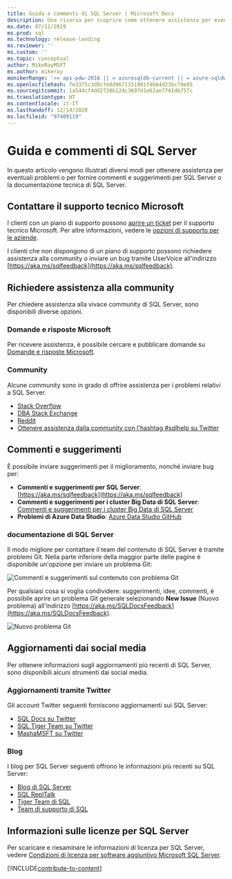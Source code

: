 ```yaml
---
title: Guida e commenti di SQL Server | Microsoft Docs
description: Una risorsa per scoprire come ottenere assistenza per eventuali problemi o inviare commenti e suggerimenti per il prodotto SQL Server o la documentazione tecnica di SQL Server.
ms.date: 07/11/2019
ms.prod: sql
ms.technology: release-landing
ms.reviewer: ''
ms.custom: ''
ms.topic: conceptual
author: MikeRayMSFT
ms.author: mikeray
monikerRange: '>= aps-pdw-2016 || = azuresqldb-current || = azure-sqldw-latest || >= sql-server-2016 || >= sql-server-linux-2017'
ms.openlocfilehash: 7e3375c3d9cfe8d9671151901f4b64d23bc79e85
ms.sourcegitcommit: 1a544cf4dd2720b124c3697d1e62ae7741db757c
ms.translationtype: HT
ms.contentlocale: it-IT
ms.lasthandoff: 12/14/2020
ms.locfileid: "97409119"
---
```

# <a name="sql-server-help-and-feedback"></a>Guida e commenti di SQL Server

In questo articolo vengono illustrati diversi modi per ottenere assistenza per eventuali problemi o per fornire commenti e suggerimenti per SQL Server o la documentazione tecnica di SQL Server. 

## <a name="contact-microsoft-support"></a>Contattare il supporto tecnico Microsoft

I clienti con un piano di supporto possono [aprire un ticket](https://support.microsoft.com/hub/4343728/support-for-business) per il supporto tecnico Microsoft.  Per altre informazioni, vedere le [opzioni di supporto per le aziende](https://support.microsoft.com/help/4341255/support-for-business). 

I clienti che non dispongono di un piano di supporto possono richiedere assistenza alla community o inviare un bug tramite UserVoice all'indirizzo [https://aka.ms/sqlfeedback](https://aka.ms/sqlfeedback).

## <a name="ask-community-for-help"></a>Richiedere assistenza alla community

Per chiedere assistenza alla vivace community di SQL Server, sono disponibili diverse opzioni.

### <a name="microsoft-q--a"></a>Domande e risposte Microsoft

Per ricevere assistenza, è possibile cercare e pubblicare domande su [Domande e risposte Microsoft](/answers/products/sql-server).

### <a name="communities"></a>Community

Alcune community sono in grado di offrire assistenza per i problemi relativi a SQL Server. 

- [Stack Overflow](https://stackoverflow.com/questions/tagged/sql-server)
- [DBA Stack Exchange](https://dba.stackexchange.com/questions/tagged/sql-server)
- [Reddit](https://www.reddit.com/r/SQLServer/)
- [Ottenere assistenza dalla community con l'hashtag #sqlhelp su Twitter](https://twitter.com/hashtag/sqlhelp?src=hash) 
 
## <a name="feedback-suggestions"></a>Commenti e suggerimenti

È possibile inviare suggerimenti per il miglioramento, nonché inviare bug per:

- **Commenti e suggerimenti per SQL Server**: [https://aka.ms/sqlfeedback](https://aka.ms/sqlfeedback)
- **Commenti e suggerimenti per i cluster Big Data di SQL Server**: [Commenti e suggerimenti per i cluster Big Data di SQL Server](https://aka.ms/sql-server-bdc-feedback)
- **Problemi di Azure Data Studio**: [Azure Data Studio GitHub](https://github.com/microsoft/azuredatastudio/issues)
 

###  <a name="sql-server-documentation"></a>documentazione di SQL Server

Il modo migliore per contattare il team del contenuto di SQL Server è tramite problemi Git. Nella parte inferiore della maggior parte delle pagine è disponibile un'opzione per inviare un problema Git: 

![Commenti e suggerimenti sul contenuto con problema Git](media/sql-server-get-help/git-issues.png)

Per qualsiasi cosa si voglia condividere: suggerimenti, idee, commenti, è possibile aprire un problema Git generale selezionando **New Issue** (Nuovo problema) all'indirizzo [https://aka.ms/SQLDocsFeedback](https://aka.ms/SQLDocsFeedback). 

![Nuovo problema Git](media/sql-server-get-help/new-git-issue.png)

## <a name="social-media-updates"></a>Aggiornamenti dai social media

Per ottenere informazioni sugli aggiornamenti più recenti di SQL Server, sono disponibili alcuni strumenti dai social media. 

### <a name="updates-via-twitter"></a>Aggiornamenti tramite Twitter

Gli account Twitter seguenti forniscono aggiornamenti sui SQL Server: 

- [SQL Docs su Twitter](https://twitter.com/sqldocs)
- [SQL Tiger Team su Twitter](https://twitter.com/mssqltiger)
- [MashaMSFT su Twitter](https://twitter.com/mashamsft)
 
### <a name="blogs"></a>Blog

I blog per SQL Server seguenti offrono le informazioni più recenti su SQL Server: 

- [Blog di SQL Server](https://cloudblogs.microsoft.com/sqlserver/)
- [SQL ReplTalk](https://blogs.msdn.microsoft.com/repltalk/)
- [Tiger Team di SQL](/archive/blogs/sql_server_team/)
- [Team di supporto di SQL](https://techcommunity.microsoft.com/t5/SQL-Server-Support/bg-p/SQLServerSupport/)


## <a name="sql-server-license-information"></a>Informazioni sulle licenze per SQL Server

Per scaricare e riesaminare le informazioni di licenza per SQL Server, vedere [Condizioni di licenza per software aggiuntivo Microsoft SQL Server](https://www.microsoft.com/download/details.aspx?id=39299). 


[!INCLUDE[contribute-to-content](../includes/paragraph-content/contribute-to-content.md)]